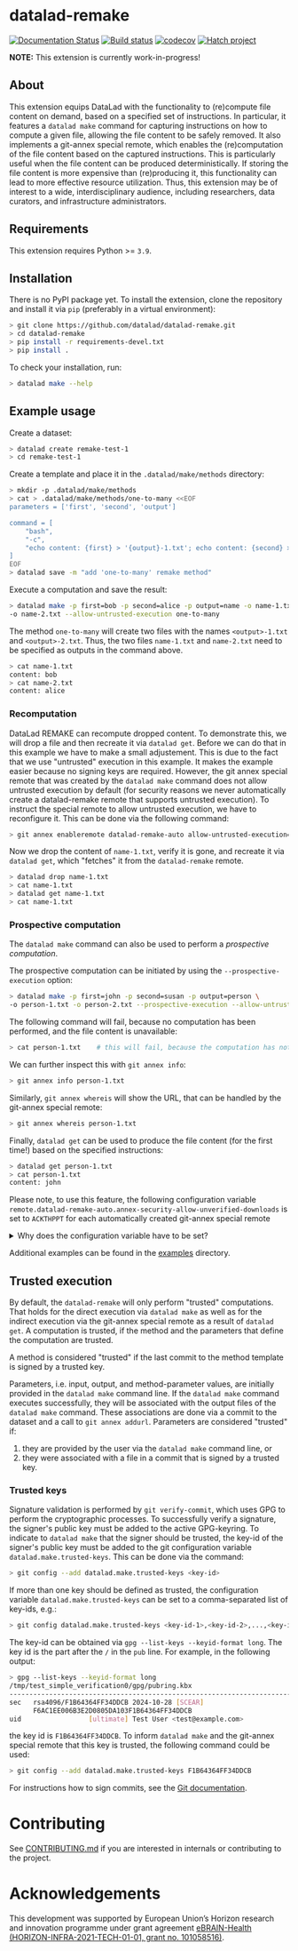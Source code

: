 # datalad-remake

[![Documentation Status](https://readthedocs.org/projects/datalad-remake/badge/?version=latest)](https://datalad-remake.readthedocs.io/en/latest/?badge=latest)
[![Build status](https://ci.appveyor.com/api/projects/status/25vbds4nncadopf8/branch/main?svg=true)](https://ci.appveyor.com/project/mih/datalad-remake/branch/main)
[![codecov](https://codecov.io/github/datalad/datalad-remake/graph/badge.svg?token=EBVAZXLF0J)](https://codecov.io/github/datalad/datalad-remake)
[![Hatch project](https://img.shields.io/badge/%F0%9F%A5%9A-Hatch-4051b5.svg)](https://github.com/pypa/hatch)


**NOTE:** This extension is currently work-in-progress!


## About

This extension equips DataLad with the functionality to (re)compute file
content on demand, based on a specified set of instructions. In particular,
it features a `datalad make` command for capturing instructions on how to
compute a given file, allowing the file content to be safely removed. It also
implements a git-annex special remote, which enables the (re)computation of
the file content based on the captured instructions. This is particularly
useful when the file content can be produced deterministically. If storing
the file content is more expensive than (re)producing it, this functionality
can lead to more effective resource utilization. Thus, this extension may be
of interest to a wide, interdisciplinary audience, including researchers,
data curators, and infrastructure administrators.


## Requirements

This extension requires Python >= `3.9`.


## Installation

There is no PyPI package yet. To install the extension, clone the repository
and install it via `pip` (preferably in a virtual environment):

```bash
> git clone https://github.com/datalad/datalad-remake.git
> cd datalad-remake
> pip install -r requirements-devel.txt
> pip install .
```

To check your installation, run:

```bash
> datalad make --help
```


## Example usage

Create a dataset:


```bash
> datalad create remake-test-1
> cd remake-test-1
```

Create a template and place it in the `.datalad/make/methods` directory:

```bash
> mkdir -p .datalad/make/methods
> cat > .datalad/make/methods/one-to-many <<EOF
parameters = ['first', 'second', 'output']

command = [
    "bash",
    "-c",
    "echo content: {first} > '{output}-1.txt'; echo content: {second} > '{output}-2.txt'",
]
EOF
> datalad save -m "add 'one-to-many' remake method"
```

Execute a computation and save the result:
```bash
> datalad make -p first=bob -p second=alice -p output=name -o name-1.txt \
-o name-2.txt --allow-untrusted-execution one-to-many
```
The method `one-to-many` will create two files with the names `<output>-1.txt`
and `<output>-2.txt`. Thus, the two files `name-1.txt` and `name-2.txt` need to
be specified as outputs in the command above.

```bash
> cat name-1.txt
content: bob
> cat name-2.txt
content: alice
```

### Recomputation

DataLad REMAKE can recompute dropped content. To demonstrate this, we will
drop a file and then recreate it via `datalad get`. Before we can do that in
this example we have to make a small adjustement. This is due to the fact that
we use "untrusted" execution in this example. It makes the example easier
because no signing keys are required. However, the git annex special remote that
was created by the `datalad make` command does not allow untrusted execution by
default (for security reasons we never automatically create a datalad-remake
remote that supports untrusted execution). To instruct the special remote to
allow untrusted execution, we have to reconfigure it. This can be done via the
following command:

```bash
> git annex enableremote datalad-remake-auto allow-untrusted-execution=true
``` 

Now we drop the content of `name-1.txt`, verify it is gone, and recreate it via
`datalad get`, which "fetches" it from the `datalad-remake` remote.

```bash
> datalad drop name-1.txt
> cat name-1.txt
> datalad get name-1.txt
> cat name-1.txt
``` 

### Prospective computation
The `datalad make` command can also be used to perform a *prospective
computation*. 

The prospective computation can be initiated by using the 
`--prospective-execution` option:

```bash
> datalad make -p first=john -p second=susan -p output=person \
-o person-1.txt -o person-2.txt --prospective-execution --allow-untrusted-execution one-to-many
```

The following command will fail, because no computation has been performed,
and the file content is unavailable:

```bash
> cat person-1.txt    # this will fail, because the computation has not yet been performed
```

We can further inspect this with `git annex info`:

```bash
> git annex info person-1.txt
```

Similarly, `git annex whereis` will show the URL, that can be handled by the
git-annex special remote:

```bash
> git annex whereis person-1.txt
```

Finally, `datalad get` can be used to produce the file content (for the first
time!) based on the specified instructions:

```bash
> datalad get person-1.txt
> cat person-1.txt
content: john
```

Please note, to use this feature, the following configuration variable
`remote.datalad-remake-auto.annex-security-allow-unverified-downloads` is set
to `ACKTHPPT` for each automatically created git-annex special remote

<details>
    <summary>Why does the configuration variable have to be set?</summary>

This setting allows git-annex to download files from the special remote `datalad-remake`
although git-annex cannot check a hash to verify that the content is correct.
Because the computation was never performed, there is no hash available for content
verification of an output file yet.

For more information see the description of
`remote.<name>.annex-security-allow-unverified-downloads` and of
`annex.security.allow-unverified-downloads` at
https://git-annex.branchable.com/git-annex/.
</details>


Additional examples can be found in the [examples](https://github.com/datalad/datalad-remake/tree/main/examples) directory.


## Trusted execution

By default, the `datalad-remake` will only perform "trusted"
computations. That holds for the direct execution via `datalad make` as well as
for the indirect execution via the git-annex special remote as a result of
`datalad get`. A computation is trusted, if the method and the parameters
that define the computation are trusted.

A method is considered "trusted" if the last commit to the method template
is signed by a trusted key.

Parameters, i.e. input, output, and method-parameter values, are initially
provided in the `datalad make` command line. If the `datalad make` command
executes successfully, they will be associated with the output files of the
`datalad make` command. These associations are done via a commit to the dataset
and a call to `git annex addurl`. Parameters are considered "trusted" if:

1. they are provided by the user via the `datalad make` command line, or
2. they were associated with a file in a commit that is signed by a trusted key.

### Trusted keys

Signature validation is performed by `git verify-commit`, which uses GPG to
perform the cryptographic processes. To successfully verify a signature, the
signer's public key must be added to the active GPG-keyring. To indicate to
`datalad make` that the signer should be trusted, the key-id of the signer's
public key must be added to
the git configuration variable `datalad.make.trusted-keys`. This can be done
via the command:

```bash
> git config --add datalad.make.trusted-keys <key-id>
```

If more than one key should be defined as trusted, the configuration variable
`datalad.make.trusted-keys` can be set to a comma-separated list of key-ids,
e.g.:

```bash
> git config datalad.make.trusted-keys <key-id-1>,<key-id-2>,...,<key-id-n>
```

The key-id can be obtained via `gpg --list-keys --keyid-format long`. The key
id is the part after the `/` in the `pub` line. For example, in the following
output:

```bash
> gpg --list-keys --keyid-format long
/tmp/test_simple_verification0/gpg/pubring.kbx
--------------------------------------------------------------------------
sec   rsa4096/F1B64364FF34DDCB 2024-10-28 [SCEAR]
      F6AC1EE006B3E2D0805DA103F1B64364FF34DDCB
uid                 [ultimate] Test User <test@example.com>

```
the key id is `F1B64364FF34DDCB`. To inform `datalad make` and the git-annex
special remote that this key is trusted, the following command could be used:
    
```bash
> git config --add datalad.make.trusted-keys F1B64364FF34DDCB
```
For instructions how to sign commits, see the [Git documentation](https://git-scm.com/book/en/v2/Git-Tools-Signing-Your-Work).

# Contributing

See [CONTRIBUTING.md](CONTRIBUTING.md) if you are interested in internals or
contributing to the project.


# Acknowledgements

This development was supported by European Union’s Horizon research and
innovation programme under grant agreement [eBRAIN-Health
(HORIZON-INFRA-2021-TECH-01-01, grant no.
101058516)](https://cordis.europa.eu/project/id/101058516).
